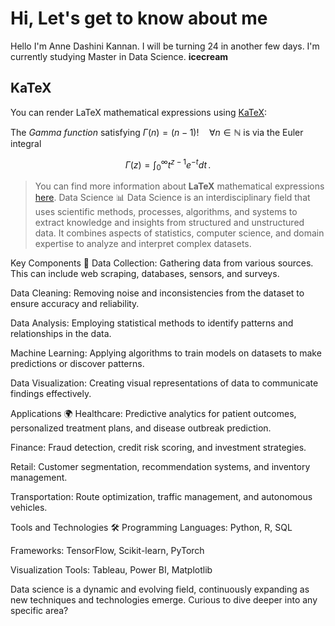 # Hi, Let's get to know about me

Hello I'm Anne Dashini Kannan. I will be turning 24 in another few days. I'm currently studying Master in Data Science.
**icecream**

## KaTeX

You can render LaTeX mathematical expressions using [KaTeX](https://khan.github.io/KaTeX/):

The *Gamma function* satisfying $\Gamma(n) = (n-1)!\quad\forall n\in\mathbb N$ is via the Euler integral

$$
\Gamma(z) = \int_0^\infty t^{z-1}e^{-t}dt\,.
$$

> You can find more information about **LaTeX** mathematical expressions [here](http://meta.math.stackexchange.com/questions/5020/mathjax-basic-tutorial-and-quick-reference).
Data Science 📊
Data Science is an interdisciplinary field that uses scientific methods, processes, algorithms, and systems to extract knowledge and insights from structured and unstructured data. It combines aspects of statistics, computer science, and domain expertise to analyze and interpret complex datasets.

Key Components 🧩
Data Collection: Gathering data from various sources. This can include web scraping, databases, sensors, and surveys.

Data Cleaning: Removing noise and inconsistencies from the dataset to ensure accuracy and reliability.

Data Analysis: Employing statistical methods to identify patterns and relationships in the data.

Machine Learning: Applying algorithms to train models on datasets to make predictions or discover patterns.

Data Visualization: Creating visual representations of data to communicate findings effectively.

Applications 🌍
Healthcare: Predictive analytics for patient outcomes, personalized treatment plans, and disease outbreak prediction.

Finance: Fraud detection, credit risk scoring, and investment strategies.

Retail: Customer segmentation, recommendation systems, and inventory management.

Transportation: Route optimization, traffic management, and autonomous vehicles.

Tools and Technologies 🛠️
Programming Languages: Python, R, SQL

Frameworks: TensorFlow, Scikit-learn, PyTorch

Visualization Tools: Tableau, Power BI, Matplotlib

Data science is a dynamic and evolving field, continuously expanding as new techniques and technologies emerge. Curious to dive deeper into any specific area?
